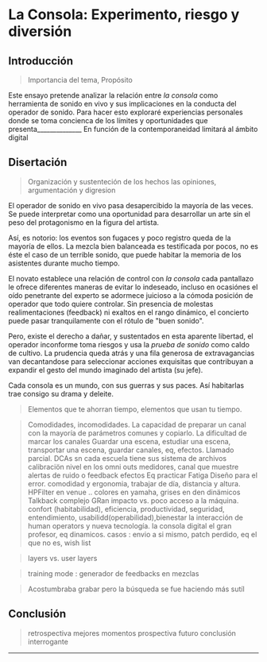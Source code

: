 
# La Consola: Experimento, riesgo y diversión

## Introducción
>Importancia del tema, Propósito

Este ensayo pretende analizar la relación entre _la consola_ como herramienta de sonido en vivo y sus implicaciones en la conducta del operador de sonido. Para hacer esto exploraré experiencias personales donde se toma concienca de los límites y oportunidades que presenta______________ 
En función de la contemporaneidad limitará al ámbito digital 



## Disertación
>Organización y sustenteción de los hechos las opiniones, argumentación y digresion

El operador de sonido en vivo pasa desapercibido la mayoría de las veces. Se puede interpretar como una oportunidad para desarrollar un arte sin el peso del protagonismo en la figura del artista.

Así, es notorio: los eventos son fugaces y poco registro queda de la mayoría de ellos. La mezcla bien balanceada es testificada por pocos, no es éste el caso de un terrible sonido, que puede habitar la memoria de los asistentes durante mucho tiempo.

El novato establece una relación de control con _la consola_ cada pantallazo le ofrece diferentes maneras de evitar lo indeseado, incluso en ocasiónes el oído penetrante del experto se adormece juicioso a la cómoda posición de operador que todo quiere controlar. Sin presencia de molestas realimentaciones (feedback) ni exaltos en el rango dinámico, el concierto puede pasar tranquilamente con el rótulo de "buen sonido".

Pero, existe el derecho a dañar, y sustentados en esta aparente libertad, el operador inconforme toma riesgos y usa la _prueba de sonido_ como caldo de cultivo. La prudencia queda atrás y una fila generosa de extravagancias van decantandose para seleccionar acciones exquisitas que contribuyan a expandir el gesto del mundo imaginado del artista (su jefe).

Cada consola es un mundo, con sus guerras y sus paces. Así habitarlas trae consigo su drama y deleite.
>Elementos que te ahorran tiempo, elementos que usan tu tiempo.

>Comodidades, incomodidades.
>La capacidad de preparar un canal con la mayoría de parámetros comunes y copiarlo.
>La dificultad de marcar los canales
>Guardar una escena, estudiar una escena, transportar una escena, guardar canales, eq, efectos.
>Llamado parcial.
>DCAs sn
>cada escuela tiene sus sistema de archivos
> calibraciön nivel en los omni outs
> medidores, canal que muestre alertas de ruido o feedback
> efectos 
> Eq
> practicar
> Fatiga
> Diseño para el error.
> comodidad y ergonomia, trabajar de día, distancia y altura.
>HPFilter en venue .. colores en yamaha, grises en den dinämicos
> Talkback complejo
> GRan impacto vs. poco acceso a la máquina.
>confort (habitabilidad), eficiencia, productividad, seguridad, entendimiento, usabilidd(operabilidad),bienestar 
> la interacción de human operators y nueva tecnología.
>la consola digital el gran profesor, eq dinamicos.
> casos : envio a si mismo, patch perdido, eq el que no es, 
> wish list 

>layers vs. user layers

>training mode : generador de feedbacks en mezclas





>Acostumbraba grabar pero la búsqueda se fue haciendo más sutíl 

>






## Conclusión
>retrospectiva mejores momentos
>prospectiva futuro
>conclusión interrogante

----------
<!-- ## Pool -->





<!-- _El sonido es aire salvaje que puede ser domado_ -->

<!-- Los ruidos son los entes del espectro sonoro que marcan el vértigo. -->
<!-- Cuando el ruido aparece en el evento los operadores de sonido prudentes sacan sus herramientas. -->

<!-- Y si el artefacto se extiende generosamente es signo que anuncia un difícil y sudoroso concierto. -->

<!-- Hay que actuar aprisa y ordenadamente para hacer como Stewart Copeland, que con sus redobles de batería hacía sentir que algo que no era .. era. -->

<!-- El tigre salva al zorro de ser cazado por el hombre, atrapa la veloz flecha en su boca y le dice algo al zorro. -->

<!-- Para quienes se preguntan por lo que sera de nosotros esta noche, quisiera advertirles que enfrentaremos a richard parker, muy al oeste y bastante al norte, propagaremos aire a través del eficaz JBLVertec todo manoseado por Vi6 de Soundcraft, a pesar de la civilización, ayer divisamos lo que pareciera ser la habitación de una persona en medio de un terreno baldío, áridos cartones o algo que se le asemeja cubrían una semicueva, perturbado esperé lo que pude a ver si salía o entraba, pero me consumió el deseo de regresar. -->

<!-- Fascinado con la estrepitosa visita del cardumen de rocas del espacio exterior. -->
<!-- Contribuye a mi asombro y fortalece una relación mas directa con el espacio exterior, bofetada del cosmos, aquí estamos atravesados en tu camino. -->

<!-- Mezclar los sonidos de 400hz para arriba es fácil, de ahí para abajo en el espectro, es pantano que requiere entrenamiento, botas, y un gusto especial por las profundidades.  -->

<!-- "I called it the Mars Oasis missions. The idea was to send a small greenhouse to the surface of Mars, packed with dehydrated nutrient gel that could be hydrated on landing. " Elon Musk -->

<!-- Antes de la guerra una partida de Ajedrez con Nicolas -->


<!-- Maravillarse con lo incomprensible que es la cruda realidad, hoy a las 7pm en Otraparte, no lleven ninguna expectativa, bienvenidos amigos y enemigos, ropa cómoda y el mínimo de glamour, afinen su tono de voz-  -->

<!-- Le dicen Vodoo porque siempre se mantiene con sus alfileres listos... en Lima son especialistas en montaje de escenarios con telas .. los acabados se basan en un uso masivo de alfileres .. "vodoo" tiene un porta alfileres en su casco y otro en su pecho. -->

<!-- Trabajaré de operador de sonido con los grupos huerfanos de ingeniero en Altavoz, me gusta estudiar la música antes.. entonces, grupos huerfanos, apreciaría escuchar su repertorio antes para poder ayudar a expandir su intención; Soy todo oídos. -->
<!-- "Vamos sin prueba" -->
<!-- Tórrido romance entre músicos y técnicos de sonido. -->

<!-- Darle forma a lo inevitable, obstinado poder -->

<!-- "mira que el viento está revuelto, mira que el sol te está quemando, mira que la tierra se está moviendo ... " sistema solar -->

<!-- "...Old man... how is it that you hear these things?" ..."Young man ... how is it that you do not?" Kung Fu serie TV The tao of kung fu -->

<!-- la curiosidad es la universidad -->

<!-- "Ser fuerte para ser útil" -->

<!-- "don't hate the bank, become the bank! ;)" dyndy -->

<!-- superficies de control para audio en vivo, alguien tiene info de extravagancias o rarezas digitales que no emulen las consolas análogas? -->

<!-- "el guerrero lleva una vida simple" -->

<!-- Ernesto Coba escribió en su estado : "3 reglas: Paradoja, Humor y Cambio.Paradoja: la vida es un misterio. No pierdas el tiempo tratando de entenderla.Humor: Conserva tu sentido del humor, especialmente sobre ti mismo. Esta es una virtud maravillosa que supera cualquier otra.Cambio: Nada permanece igual" -->

<!-- evolucionar a pesar de si mismo... -->

<!-- is recordando a Rene Toro -->

<!-- is Algebraico -->

<!-- "la lógica a veces esta en el estomago"..v -->


<!-- is música, curiosidad, puños y patadas -->

<!-- " como el noble huevo de cisne ... que no se hincha de nada que no sea el vacío exquisito de sí...?" -->

<!-- 1: El sonido es aire salvaje. -->

<!-- 2: " como el noble huevo de cisne ... que no se hincha de nada que no sea el vacío exquisito de sí...?" -->















<!-- 10: )) oyeristas (( dorkbot.org/dorkbotmde/oye… @Tx_Rx @lelibell -->

<!-- 11: "No matter how far down the wrong road you've gone, turn back" - Turkish proverb -->

<!-- 12: // I'll read you a story*: youtu.be/_ctVdz5ooFk -->

<!-- 13: Now, use your fun power !! youtu.be/trYNNTFZNPw -->

<!-- 14: Mi trabajo es transformar pesadillas en espectáculos. #livesound -->

<!-- 15: Slayer "Hell Awaits" [8bit] ::: grooveshark.com/s/Hell+Awaits+… -->

<!-- 16: Vivir no es otra cosa que arder en preguntas. #AntoninArtaud -->

<!-- 17: "Holderlin dijo que en su infancia no lo educaron las escuelas sino el rumor de las arboledas...." @ManuRemolino -->











<!-- 23: RT @reaktorplayer: Sound Tourism: Guide to Sonic Wonders: sonicwonders.org curious acoustic phenomena pic.twitter.com/vsWSZoGv4A -->




<!-- 24: Análisis acústico de modelo del Big Bang baudline.blogspot.com/2006/06/big-ba… @zuluagajorge @JEForeroRomero  -->
<!-- 7: El amor es pregunta, el amor es respuesta. -->
<!-- 29: RT @iMEntBolaji: Mix a little mystery with everything, for mystery arouses veneration. #MixEngineer #SoundEngineer pic.twitter.com/TqFKeKA2Jl -->




